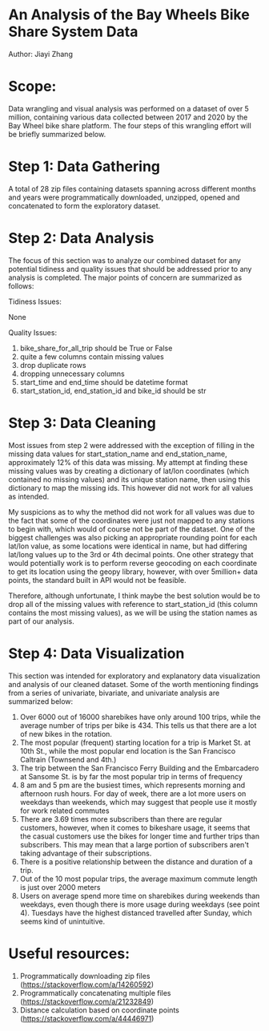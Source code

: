 # An Analysis of the Bay Wheels Bike Share System Data
Author: Jiayi Zhang

# Scope:
Data wrangling and visual analysis was performed on a dataset of over 5 million, containing various data collected between 2017 and 2020 by the Bay Wheel bike share platform. The four steps of this wrangling effort will be briefly summarized below.

# Step 1: Data Gathering

A total of 28 zip files containing datasets spanning across different months and years were programmatically downloaded, unzipped, opened and concatenated to form the exploratory dataset. 

# Step 2: Data Analysis

The focus of this section was to analyze our combined dataset for any potential tidiness and quality issues that should be addressed prior to any analysis is completed. The major points of concern are summarized as follows:

Tidiness Issues:

None

Quality Issues:

1.	bike_share_for_all_trip should be True or False
2.	quite a few columns contain missing values
3.	drop duplicate rows
4.	dropping unnecessary columns
5.	start_time and end_time should be datetime format
6.	start_station_id, end_station_id and bike_id should be str

# Step 3: Data Cleaning

Most issues from step 2 were addressed with the exception of filling in the missing data values for start_station_name and end_station_name, approximately 12% of this data was missing. My attempt at finding these missing values was by creating a dictionary of lat/lon coordinates (which contained no missing values) and its unique station name, then using this dictionary to map the missing ids. This however did not work for all values as intended.

My suspicions as to why the method did not work for all values was due to the fact that some of the coordinates were just not mapped to any stations to begin with, which would of course not be part of the dataset. One of the biggest challenges was also picking an appropriate rounding point for each lat/lon value, as some locations were identical in name, but had differing lat/long values up to the 3rd or 4th decimal points.
One other strategy that would potentially work is to perform reverse geocoding on each coordinate to get its location using the geopy library, however, with over 5million+ data points, the standard built in API would not be feasible. 

Therefore, although unfortunate, I think maybe the best solution would be to drop all of the missing values with reference to start_station_id (this column contains the most missing values), as we will be using the station names as part of our analysis.

# Step 4: Data Visualization

This section was intended for exploratory and explanatory data visualization and analysis of our cleaned dataset. Some of the worth mentioning findings from a series of univariate, bivariate, and univariate analysis are summarized below:

1.	Over 6000 out of 16000 sharebikes have only around 100 trips, while the average number of trips per bike is 434. This tells us that there are a lot of new bikes in the rotation.
2.	The most popular (frequent) starting location for a trip is Market St. at 10th St., while the most popular end location is the San Francisco Caltrain (Townsend and 4th.)
3.	The trip between the San Francisco Ferry Building and the Embarcadero at Sansome St. is by far the most popular trip in terms of frequency
4.	8 am and 5 pm are the busiest times, which represents morning and afternoon rush hours. For day of week, there are a lot more users on weekdays than weekends, which may suggest that people use it mostly for work related commutes
5.	There are 3.69 times more subscribers than there are regular customers, however, when it comes to bikeshare usage, it seems that the casual customers use the bikes for longer time and further trips than subscribers. This may mean that a large portion of subscribers aren't taking advantage of their subscriptions.
6.	There is a positive relationship between the distance and duration of a trip.
7.	Out of the 10 most popular trips, the average maximum commute length is just over 2000 meters
8.	Users on average spend more time on sharebikes during weekends than weekdays, even though there is more usage during weekdays (see point 4). Tuesdays have the highest distanced travelled after Sunday, which seems kind of unintuitive.

# Useful resources:

1. Programmatically downloading zip files (https://stackoverflow.com/a/14260592)
2. Programmatically concatenating multiple files (https://stackoverflow.com/a/21232849) 
3. Distance calculation based on coordinate points (https://stackoverflow.com/a/44446971) 
